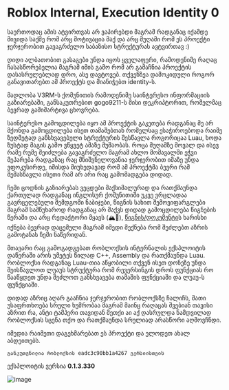 # Roblox Internal, Execution Identity 0
საერთოდაც ამის ატვირთვას არ ვაპირებდი მაგრამ რადგანაც იქამდე მივიდა საქმე რომ არც მოტივაცია მაქ და არც მუღამი რომ ეს პროექტი ჯერჯერობით გავაგრძელო საბაზისო სტრუქტურას ავტვირთავ :)

დიდი ალბათობით გასაგები უნდა იყოს ყველაფერი, რამოდენიმე რაღაც ჩასასწორებელია მაგრამ იმის გამო რომ არ გამაჩნია პროექტის დასასრულებლად დრო, ასე დავტოვებ. თქვენზეა დამოკიდული როგორ განავითარებთ ამ პროექტს და მიანიჭებთ identity-ს.

მადლობა V3RM-ს ქომუნითის რამოდენიმე საინტერესო ინფორმაციის გაზიარებაში, განსაკუთრებით gogo9211-ს მისი დეკრიპტორით, რომელმაც ბევრად გამიმარტივა ცხოვრება.

საინტერესო გამოცდილება იყო ამ პროექტის გაკეთება რადგანაც მე არ მქონდა გამოცდილება ისეთ თამაშებთან რომელსაც ესაჭიროებოდა რაიმე ზედმეტად განსხვავებული სტრუქტურის შესწავლა როგორიცაა Luau, ხოდა ზუსტად მაგის გამო ვწყვეტ ამაზე მუშაობას. როცა მუღამზე მოვალ და ისევ რამე რუმე შეიძლება გავაგრძელო მაგრამ ახლო მომავალში ეჭვი მეპარება რადგანაც რაც მნიშვნელოვანია ჯერჯერობით იმაზე უნდა ვფოკუსირდე, იმისდა მიუხედავად რომ ამ პროექტმა ბევრი რამ შემასწავლა ისეთი რამ არ არი რაც გამომადგება დიდად.

ჩემი ცოდნის გაზიარებას ვეცდები მაქსიმალურად და რათქმაუნდა ქართულად რადგანაც ინგლისურ ქომუნითიში უკვე ვრცლადაა გავრცელებული შემდგომი ნაბიჯები, წიგნის სახით შემოვიფარგლები მაგრამ სამწუხაროდ რადგანაც არ მაქვს დიდად გამოცდილება წიგნების წერაში და არც რედაქტორი მყავს (🏔🗻), [წიგნის/დოკუმენტი](https://github.com/xd3d9/roblox-internal/blob/main/zogadi%20informacia%20robloxze.pdf)ს ხარისხი იქნება ბევრად დაცემული მაგრამ იმედი მექნება რომ შეძლებთ აზრის გამოტანას ჩემი ნაწერიდან.

მთავარი რაც გამოგადგებათ რობლოქსის ინტერნალის ექსპლოიტის დაწერაში არის უმეტეს წილად C++, Assembly და რათქმაუნდა Luau. რობლოქსი რადგანაც Luau-თია აწყობილი თქვენ ისეთ დონეზე უნდა შეისწავლოთ ლუაუს სტრუქტურა რომ რევერსინგის დროს ფუნქციას რო წააწყდეთ უნდა შეძლოთ განსხვავება თამაშის ფუნქციაში და ლუაუ-ს ფუნქციაში.

დიდად აზრიც აღარ გააჩნია ჯერჯერობით რობლოქსზე ჩალიჩს, მათი უსაფრთხოება სრული ხუმრობაა მაგრამ მაინც რაღაცას შვებიან თავისი აზრით რა, ანტი ტამპერი თავიდან მეთქი აი აქ დასრულდა ნამდვილად რობლოქსის სცენა თქო და რათქმაუნდა სრულიად არასწორი აღმოვჩნდი.

იმედია რაიმეთი დაგეხმარებათ ეს პროექტი და ელოდეთ ახალ აბდეითებს.

`განკუთვნილია რობლოქსის eadc3c90bb1a4267 ვერსიისთვის`

ექსპლოიტის ვერსია **0.1.3.330**

![image](https://github.com/user-attachments/assets/f006158f-def6-4c27-931c-1e9fccb14bc5)
